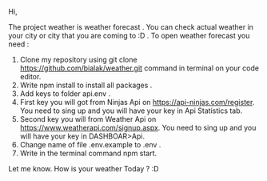 Hi,

The project weather is weather forecast . You can check actual weather in your city or city that you are coming to :D . 
To open weather forecast you need :

1. Clone my repository using git clone https://github.com/bialak/weather.git command in terminal on your code editor.
2. Write npm install to install all packages .
3. Add keys to folder api.env .
4. First key you will got from Ninjas Api on https://api-ninjas.com/register. You need to sing up and you will have your key in Api Statistics tab.
5. Second key you will from Weather Api on https://www.weatherapi.com/signup.aspx. You need to sing up and you will have your key in  DASHBOAR>Api.
6. Change name of file .env.example to .env .
7. Write in the terminal command npm start.


Let me know. How is your weather Today ? :D 
